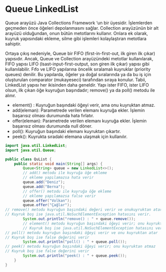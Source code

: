 # Queue LinkedList
Queue arayüzü Java Collections Framework ‘un bir üyesidir. İşlemlerden geçmeden önce öğeleri depolanmasını sağlar. Collection arayüzünün bir alt arayüzü olduğundan, onun bütün metotlarını kullanır. Onlara ek olarak, kuyruk yapısındaki ekleme, silme gibi işlemleri kolaylaştıran metotlara sahiptir.

Ortaya çıkış nedeniyle, Queue bir FIFO (first-in-first-out, ilk giren ilk çıkar) yapısıdır. Ancak, Queue ve Collection arayüzündeki metotlar kullanılarak, FIFO yapısı LIFO (lsast-input-first-output, son giren ilk çıkar) yapısı gibi kullanılabilir. Fıfo ve LIFO yapılarına öncelik sıralamalı kuyruklar (priority queues) denilir. Bu yapılarda, öğeler ya doğal sıralarında ya da bu iş için oluşturulan comparator (mukayeseci) tarafından sıraya konulur. Tabii, LinkedList yapısı her ikisinden daha geneldir. Yapı ister FIFO, ister LIFO olsun, ilk çıkan öğe kuyruğun başındadır; remove() ya da poll() metodu ile alınır.

- element() : Kuyruğun başındaki öğeyi verir, ama onu kuyruktan atmaz.
- add(eleman): Parametrede verilen elemanı kuyruğa ekler. İşlemin başarısız olması durumunda hata fırlatır.
- offer(eleman): Parametrede verilen elemanı kuyruğa ekler. İşlemin başarısız olması durumunda null döner.
- poll(): Kuyruğun başındaki elemanı kuyruktan çıkartır.
- peek(): Kuyrukta sıradaki elemana ulaşmak için kullanılır.

```java
import java.util.LinkedList;
import java.util.Queue;

public class QuList {
    public static void main(String[] args) {
        Queue<String> queue = new LinkedList<>();
        // add() metodu ile kuyruğa öğe ekleme 
        // ekleme yapılamazsa hata verir 
        queue.add("Deniz");
        queue.add("Berna");
        // offer() metodu ile kuyruğa öğe ekleme
        // ekleme yapılamazsa false verir 
        queue.offer("Volkan");
        queue.offer("Çağlar");
// remove() metodu kuyruğun başındaki değeri verir ve onukuyruktan atar 
// Kuyruk boş ise java.util.NoSuchElementException hatasını verir. 
        System.out.println("remove() : " + queue.remove());
        // element() metodu kuyruğun başındaki öğeyi verir; onu kuyruktan atmaz
        // Kuyruk boş ise java.util.NoSuchElementException hatasını verir. System.out.println("element() : " + queue.element()); 
// poll() metodu kuyruğun başındaki öğeyi verir ve onu kuyruktan atar 
// Kuyruk boş ise false değerini verir 
        System.out.println("poll() : " + queue.poll());
// peek() metodu kuyruğun başındaki öğeyi verir; onu kuyruktan atmaz 
// Kuyruk boş ise false değerini verir 
        System.out.println("peek() : " + queue.peek());
    }
}

```